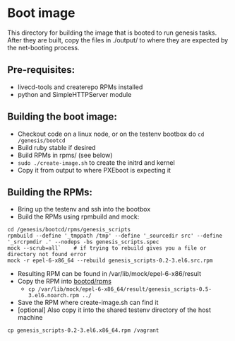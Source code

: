 # Boot image
This directory for building the image that is booted to run genesis
tasks.  After they are built, copy the files in ./output/ to where
they are expected by the net-booting process.

## Pre-requisites:
- livecd-tools and createrepo RPMs installed
- python and SimpleHTTPServer module

## Building the boot image:
- Checkout code on a linux node, or on the testenv bootbox do `cd /genesis/bootcd`
- Build ruby stable if desired
- Build RPMs in rpms/ (see below)
- `sudo ./create-image.sh` to create the initrd and kernel
- Copy it from output to where PXEboot is expecting it

## Building the RPMs:
 - Bring up the testenv and ssh into the bootbox
 - Build the RPMs using rpmbuild and mock:
```
cd /genesis/bootcd/rpms/genesis_scripts
rpmbuild --define '_tmppath /tmp' --define '_sourcedir src' --define '_srcrpmdir .' --nodeps -bs genesis_scripts.spec
mock --scrub=all`    # if trying to rebuild gives you a file or directory not found error
mock -r epel-6-x86_64 --rebuild genesis_scripts-0.2-3.el6.src.rpm
```
 - Resulting RPM can be found in /var/lib/mock/epel-6-x86/result
 - Copy the RPM into [bootcd/rpms](https://github.com/tumblr/genesis/tree/master/bootcd/rpms)
   - ```cp /var/lib/mock/epel-6-x86_64/result/genesis_scripts-0.5-3.el6.noarch.rpm ../```
 - Save the RPM where create-image.sh can find it
 - [optional] Also copy it into the shared testenv directory of the host machine

`cp genesis_scripts-0.2-3.el6.x86_64.rpm /vagrant`
